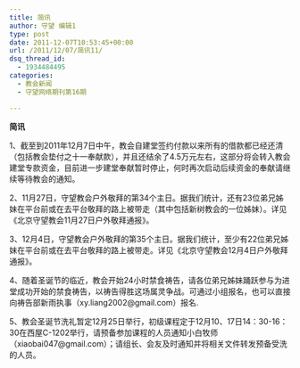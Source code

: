 ```yaml
---
title: 简讯
author: 守望 编辑1
type: post
date: 2011-12-07T10:53:45+00:00
url: /2011/12/07/简讯11/
dsq_thread_id:
  - 1934484495
categories:
  - 教会新闻
  - 守望网络期刊第16期

---
```

<p align="left">
  <strong>简讯</strong>
</p>

<p align="left">
  1、截至到2011年12月7日中午，教会自建堂签约付款以来所有的借款都已经还清（包括教会垫付之十一奉献款），并且还结余了4.5万元左右，这部分将会转入教会建堂专款资金，目前进一步建堂奉献暂时停止，何时再次启动后续资金的奉献请继续等待教会的通知。<!--more-->
</p>

<p align="left">
  2、11月27日，守望教会户外敬拜的第34个主日。据我们统计，还有23位弟兄姊妹在平台前或在去平台敬拜的路上被带走（其中包括新树教会的一位姊妹）。详见《北京守望教会11月27日户外敬拜通报》。
</p>

<p align="left">
  3、12月4日，守望教会户外敬拜的第35个主日。据我们统计，至少有22位弟兄姊妹在平台前或在去平台敬拜的路上被带走。详见《北京守望教会12月4日户外敬拜通报》。
</p>

<p align="left">
  4、随着圣诞节的临近，教会开始24小时禁食祷告，请各位弟兄姊妹踊跃参与为进堂成功开始的禁食祷告，以祷告得胜这场属灵争战。可通过小组报名，也可以直接向祷告部新雨执事（xy.liang2002@gmail.com）报名.
</p>

<p align="left">
  5、教会圣诞节洗礼暂定12月25日举行，初级课程定于12月10、17日14：30-16：30在西屋C-1202举行，请预备参加课程的人员通知小白牧师（xiaobai047@gmail.com）；请组长、会友及时通知并将相关文件转发预备受洗的人员。
</p>